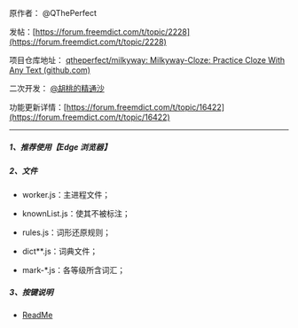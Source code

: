 原作者： @QThePerfect

发帖：[https://forum.freemdict.com/t/topic/2228](https://forum.freemdict.com/t/topic/2228)

项目仓库地址： [qtheperfect/milkyway: Milkyway-Cloze: Practice Cloze With Any Text (github.com)](https://github.com/qtheperfect/milkyway/)



二次开发： [@胡桃的精通沙](https://space.bilibili.com/96466254)

功能更新详情：[https://forum.freemdict.com/t/topic/16422](https://forum.freemdict.com/t/topic/16422)

---

##### 1、推荐使用【**Edge 浏览器**】

##### 2、文件

- worker.js：主进程文件；

- knownList.js：使其不被标注；

- rules.js：词形还原规则；

- dict\*\*.js：词典文件；

- mark-*.js：各等级所含词汇；

##### 3、按键说明

- [ReadMe ](https://mingri159.github.io/myBlog/pages/e189d2/)
